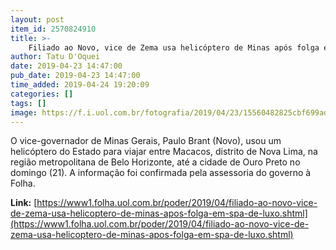 ```yaml
---
layout: post
item_id: 2570824910
title: >-
    Filiado ao Novo, vice de Zema usa helicóptero de Minas após folga em spa de luxo
author: Tatu D'Oquei
date: 2019-04-23 14:47:00
pub_date: 2019-04-23 14:47:00
time_added: 2019-04-24 19:20:09
categories: []
tags: []
image: https://f.i.uol.com.br/fotografia/2019/04/23/15560482825cbf699ad2f68_1556048282_3x2_md.jpg
---
```


​O vice-governador de Minas Gerais, Paulo Brant (Novo), usou um helicóptero do Estado para viajar entre Macacos, distrito de Nova Lima, na região metropolitana de Belo Horizonte, até a cidade de Ouro Preto no domingo (21). A informação foi confirmada pela assessoria do governo à Folha.

**Link:** [https://www1.folha.uol.com.br/poder/2019/04/filiado-ao-novo-vice-de-zema-usa-helicoptero-de-minas-apos-folga-em-spa-de-luxo.shtml](https://www1.folha.uol.com.br/poder/2019/04/filiado-ao-novo-vice-de-zema-usa-helicoptero-de-minas-apos-folga-em-spa-de-luxo.shtml)

